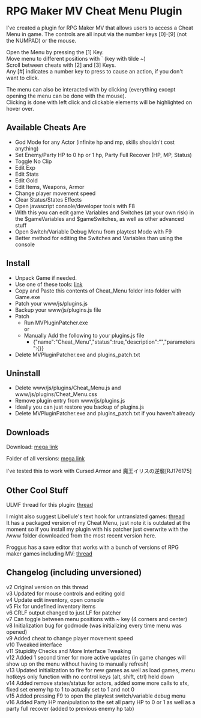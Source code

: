 RPG Maker MV Cheat Menu Plugin
==============================

I've created a plugin for RPG Maker MV that allows users to access a Cheat Menu in game. The controls are all input via the number keys \[0\]\-\[9\] (not the NUMPAD) or the mouse.

Open the Menu by pressing the \[1\] Key.  
Move menu to different positions with \` (key with tilde ~)  
Scroll between cheats with \[2\] and \[3\] Keys.  
Any \[#\] indicates a number key to press to cause an action, if you don't want to click.  

The menu can also be interacted with by clicking (everything except opening the menu can be done with the mouse).  
Clicking is done with left click and clickable elements will be highlighted on hover over.

Available Cheats Are
--------------------

* God Mode for any Actor (infinite hp and mp, skills shouldn't cost anything)
* Set Enemy/Party HP to 0 hp or 1 hp, Party Full Recover (HP, MP, Status)
* Toggle No Clip
* Edit Exp
* Edit Stats
* Edit Gold
* Edit Items, Weapons, Armor
* Change player movement speed
* Clear Status/States Effects
* Open javascript console/developer tools with F8
 * With this you can edit game Variables and Switches (at your own risk) in the $gameVariables and $gameSwitches, as well as other advanced stuff
* Open Switch/Variable Debug Menu from playtest Mode with F9
 * Better method for editing the Switches and Variables than using the console
 
Install
-------

* Unpack Game if needed.
 * Use one of these tools: [link](http://www.ulmf.org/bbs/showpost.php?p=830445&postcount=91)
* Copy and Paste this contents of Cheat_Menu folder into folder with Game.exe
* Patch your www/js/plugins.js
 * Backup your www/js/plugins.js file
 * Patch
      * Run MVPluginPatcher.exe  
        or
      * Manually Add the following to your plugins.js file
        * {"name":"Cheat_Menu","status":true,"description":"","parameters":{}}
 * Delete MVPluginPatcher.exe and plugins_patch.txt
 
Uninstall
---------

* Delete www/js/plugins/Cheat_Menu.js and www/js/plugins/Cheat_Menu.css
* Remove plugin entry from www/js/plugins.js
 * Ideally you can just restore you backup of plugins.js
* Delete MVPluginPatcher.exe and plugins_patch.txt if you haven't already

Downloads
---------
Download: [mega link](https://mega.nz/#!8tgFFLIC!wCfQYah1n3DREMtHffg79I7Y458k2ooT9hdEbEIeRFI)

Folder of all versions: [mega link](https://mega.nz/#F!NxQxHJKY!N6-YTgC4B2y5AZVpNgAvdA)

I've tested this to work with Cursed Armor and 魔王イリスの逆襲[RJ176175]

Other Cool Stuff
----------------
ULMF thread for this plugin: [thread](http://www.ulmf.org/bbs/showthread.php?t=28982)

I might also suggest Libellule's text hook for untranslated games: [thread](http://www.ulmf.org/bbs/showthread.php?t=29359)  
It has a packaged version of my Cheat Menu, just note it is outdated at the moment so if you install my plugin with his patcher just overwrite with the /www folder downloaded from the most recent version here.

Froggus has a save editor that works with a bunch of versions of RPG maker games including MV: [thread](http://www.ulmf.org/bbs/showthread.php?t=28936)

Changelog (including unversioned)
---------------------------
v2 Original version on this thread  
v3 Updated for mouse controls and editing gold  
v4 Update edit inventory, open console  
v5 Fix for undefined inventory items  
v6 CRLF output changed to just LF for patcher  
v7 Can toggle between menu positions with ~ key (4 corners and center)  
v8 Initialization bug for godmode (was initializing every time menu was opened)  
v9 Added cheat to change player movement speed  
v10 Tweaked interface  
v11 Stupidity Checks and More Interface Tweaking  
v12 Added 1 second timer for more active updates (in game changes will show up on the menu without having to manually refresh)  
v13 Updated initialization to fire for new games as well as load games, menu hotkeys only function with no control keys (alt, shift, ctrl) held down  
v14 Added remove states/status for actors, added some more calls to sfx, fixed set enemy hp to 1 to actually set to 1 and not 0  
v15 Added pressing F9 to open the playtest switch/variable debug menu  
v16 Added Party HP manipulation to the set all party HP to 0 or 1 as well as a party full recover (added to previous enemy hp tab)  
